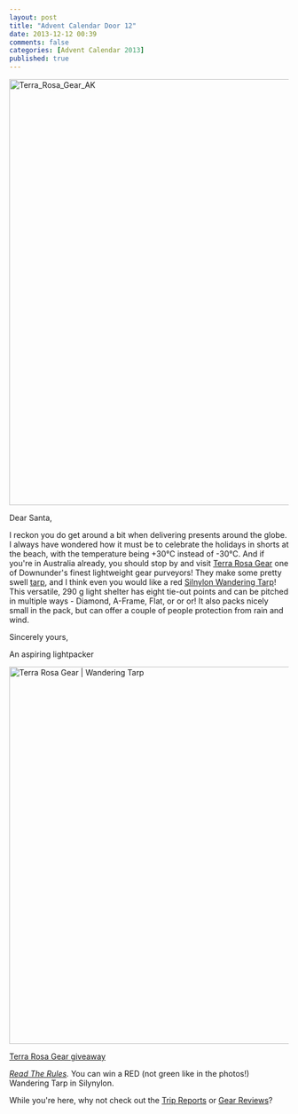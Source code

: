 ```yaml
---
layout: post
title: "Advent Calendar Door 12"
date: 2013-12-12 00:39
comments: false
categories: [Advent Calendar 2013]
published: true
---
```


<a href="http://www.flickr.com/photos/hendrikmorkel/8306883440/" title="Terra_Rosa_Gear_AK by HendrikMorkel, on Flickr"><img src="http://farm9.staticflickr.com/8220/8306883440_fbd5f5001e_b.jpg" width="1024" height="768" alt="Terra_Rosa_Gear_AK"></a>

<!-- more -->

Dear Santa,

I reckon you do get around a bit when delivering presents around the globe. I always have wondered how it must be to celebrate the holidays in shorts at the beach, with the temperature being +30°C instead of -30°C. And if you're in Australia already, you should stop by and visit [Terra Rosa Gear](http://www.terrarosagear.com/) one of Downunder's finest lightweight gear purveyors! They make some pretty swell [tarp](http://www.terrarosagear.com/tarpshelters.htm), and I think even you would like a red [Silnylon Wandering Tarp](http://www.terrarosagear.com/tarpshelters.htm)! This versatile, 290 g light shelter has eight tie-out points and can be pitched in multiple ways - Diamond, A-Frame, Flat, or or or! It also packs nicely small in the pack, but can offer a couple of people protection from rain and wind. 

Sincerely yours,


An aspiring lightpacker

<a href="http://www.flickr.com/photos/hendrikmorkel/8286893787/" title="Terra Rosa Gear | Wandering Tarp by HendrikMorkel, on Flickr"><img src="http://farm9.staticflickr.com/8490/8286893787_e4f04f7087_b.jpg" width="1024" height="680" alt="Terra Rosa Gear | Wandering Tarp"></a>

<a id="rc-2eafd815" class="rafl" href="http://www.rafflecopter.com/rafl/display/2eafd815/" rel="nofollow">Terra Rosa Gear giveaway</a>
<script src="//d12vno17mo87cx.cloudfront.net/embed/rafl/cptr.js"></script>

*[Read The Rules](http://hikinginfinland.com/2013/11/advent-calendar-2013-the-rules.html).* You can win a RED (not green like in the photos!) Wandering Tarp in Silynylon.

While you're here, why not check out the [Trip Reports](http://hikinginfinland.com/destinations/) or [Gear Reviews](http://hikinginfinland.com/gear-reviews/)?

